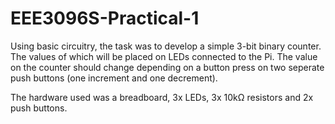 # EEE3096S-Practical-1

Using basic circuitry, the task was to develop a simple 3-bit binary counter. The values of which will be placed on LEDs 
connected to the Pi. The value on the counter should change depending on a button press on two seperate push buttons 
(one increment and one decrement).

The hardware used was a breadboard, 3x LEDs, 3x 10kΩ resistors and 2x push buttons.
